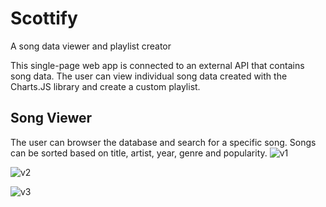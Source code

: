 # Scottify
A song data viewer and playlist creator

This single-page web app is connected to an external API that contains song data. 
The user can view individual song data created with the Charts.JS library and create a custom playlist.

## Song Viewer
The user can browser the database and search for a specific song. Songs can be sorted
based on title, artist, year, genre and popularity.
![v1](https://user-images.githubusercontent.com/77460587/213609286-801949e0-3678-4142-b7c7-a6728d1f31fa.png)

![v2](https://user-images.githubusercontent.com/77460587/213609343-2685520d-dd5a-43dd-9537-fa678fcc03cf.png)

![v3](https://user-images.githubusercontent.com/77460587/213609363-89c84579-1ed4-4357-aae7-5878b6e8d12d.png)
